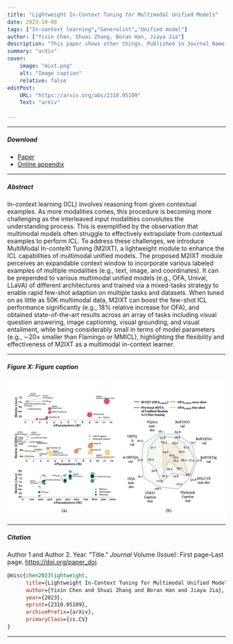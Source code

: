 ```yaml
---
title: "Lightweight In-Context Tuning for Multimodal Unified Models" 
date: 2023-10-08
tags: ["In-context learning","Generalist","Unified model"]
author: ["Yixin Chen, Shuai Zhang, Boran Han, Jiaya Jia"]
description: "This paper shows other things. Published in Journal Name, 2015." 
summary: "arXiv" 
cover:
    image: "mixt.png"
    alt: "Image caption"
    relative: false
editPost:
    URL: "https://arxiv.org/abs/2310.05109"
    Text: "arXiv"

---
```


---

##### Download

+ [Paper](https://arxiv.org/abs/2310.05109)
+ [Online appendix](https://arxiv.org/abs/2310.05109)

---

##### Abstract

In-context learning (ICL) involves reasoning from given contextual examples. As more modalities comes, this procedure is becoming more challenging as the interleaved input modalities convolutes the understanding process. This is exemplified by the observation that multimodal models often struggle to effectively extrapolate from contextual examples to perform ICL. To address these challenges, we introduce MultiModal In-conteXt Tuning (M2IXT), a lightweight module to enhance the ICL capabilities of multimodal unified models. The proposed M2IXT module perceives an expandable context window to incorporate various labeled examples of multiple modalities (e.g., text, image, and coordinates). It can be prepended to various multimodal unified models (e.g., OFA, Unival, LLaVA) of different architectures and trained via a mixed-tasks strategy to enable rapid few-shot adaption on multiple tasks and datasets. When tuned on as little as 50K multimodal data, M2IXT can boost the few-shot ICL performance significantly (e.g., 18\% relative increase for OFA), and obtained state-of-the-art results across an array of tasks including visual question answering, image captioning, visual grounding, and visual entailment, while being considerably small in terms of model parameters (e.g., ∼20× smaller than Flamingo or MMICL), highlighting the flexibility and effectiveness of M2IXT as a multimodal in-context learner. 

---

##### Figure X: Figure caption

![](mixt.png)

---

##### Citation

Author 1 and Author 2. Year. "Title." *Journal* Volume (Issue): First page–Last page. https://doi.org/paper_doi.

```BibTeX
@misc{chen2023lightweight,
      title={Lightweight In-Context Tuning for Multimodal Unified Models}, 
      author={Yixin Chen and Shuai Zhang and Boran Han and Jiaya Jia},
      year={2023},
      eprint={2310.05109},
      archivePrefix={arXiv},
      primaryClass={cs.CV}
}
```

---

